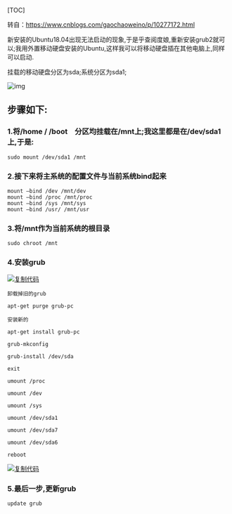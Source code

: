 [TOC]

转自：https://www.cnblogs.com/gaochaoweino/p/10277172.html

新安装的Ubuntu18.04出现无法启动的现象,于是乎查阅度娘,重新安装grub2就可以;我用外置移动硬盘安装的Ubuntu,这样我可以将移动硬盘插在其他电脑上,同样可以启动.



挂载的移动硬盘分区为sda;系统分区为sda1;

![img](https://img2018.cnblogs.com/blog/1371693/201901/1371693-20190116145105291-32310621.png)

## 步骤如下:

### 1.将/home / /boot　分区均挂载在/mnt上;我这里都是在/dev/sda1上,于是:

```
sudo mount /dev/sda1 /mnt
```

### 2.接下来将主系统的配置文件与当前系统bind起来

```
mount –bind /dev /mnt/dev 
mount –bind /proc /mnt/proc 
mount –bind /sys /mnt/sys 
mount –bind /usr/ /mnt/usr 
```

### 3.将/mnt作为当前系统的根目录

```
sudo chroot /mnt
```

### 4.安装grub

[![复制代码](https://common.cnblogs.com/images/copycode.gif)](javascript:void(0);)

```
卸载掉旧的grub

apt-get purge grub-pc

安装新的

apt-get install grub-pc

grub-mkconfig

grub-install /dev/sda

exit

umount /proc

umount /dev

umount /sys

umount /dev/sda1

umount /dev/sda7

umount /dev/sda6

reboot
```

[![复制代码](https://common.cnblogs.com/images/copycode.gif)](javascript:void(0);)

### 5.最后一步,更新grub

```
update grub
```

